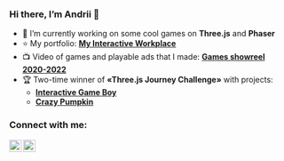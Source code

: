 ### Hi there, I’m Andrii 👋

- 🔭 I’m currently working on some cool games on **Three.js** and **Phaser**
- ⭐ My portfolio: **[My Interactive Workplace](https://www.andriibabintsev.com)**
- 📺 Video of games and playable ads that I made: **[Games showreel 2020-2022](https://www.youtube.com/watch?v=HmZ_MUd3zJY)**
- 🏆 Two-time winner of **«Three.js Journey Challenge»** with projects:
  - **[Interactive Game Boy](https://gameboy.andriibabintsev.com/)**
  - **[Crazy Pumpkin](https://crazy-pumpkin.andriibabintsev.com/)**


### Connect with me:
[<img align="left" alt="Snokke | Twitter" width="22px" src="https://cdn.jsdelivr.net/npm/simple-icons@v3/icons/twitter.svg" />](https://twitter.com/SnakeMGL)
[<img align="left" alt="Snokke | LinkedIn" width="22px" src="https://cdn.jsdelivr.net/npm/simple-icons@v3/icons/linkedin.svg" />](https://www.linkedin.com/in/andriibabintsev/)
<br />
